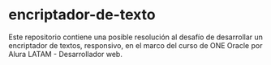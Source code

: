 # encriptador-de-texto
Este repositorio contiene una posible resolución al desafío de desarrollar un encriptador de textos, responsivo, en el marco del curso de ONE Oracle por Alura LATAM - Desarrollador web.
